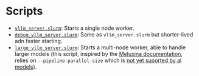 # Scripts

* [`vllm_server.slurm`](./vllm_server.slurm): Starts a single node worker.
* [`debug_vllm_server.slurm`](./debug_vllm_server.slurm): Same as `vllm_server.slurm` but shorter-lived adn faster starting.
* [`large_vllm_server.slurm`](./large_vllm_server.slurm): Starts a multi-node worker, able to handle larger models (this script, inspired by the [Meluxina documentation](https://docs.lxp.lu/howto/llama3-vllm/), relies on `--pipeline-parallel-size` which is [not yet suported by al models](https://docs.vllm.ai/en/stable/serving/distributed_serving.html#details-for-distributed-inference-and-serving)).
